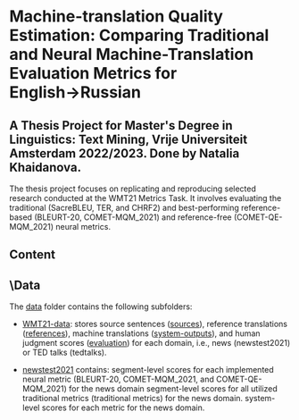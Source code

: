 <h1>Machine-translation Quality Estimation: Comparing Traditional and Neural Machine-Translation Evaluation Metrics for English→Russian</h1>

<h2>A Thesis Project for Master's Degree in Linguistics: Text Mining, Vrije Universiteit Amsterdam 2022/2023. Done by Natalia Khaidanova.</h2>
  
The thesis project focuses on replicating and reproducing selected research conducted at the WMT21 Metrics Task. It involves evaluating the traditional (SacreBLEU, TER, and CHRF2) and best-performing reference-based (BLEURT-20, COMET-MQM_2021) and reference-free (COMET-QE-MQM_2021) neural metrics.

<h2>Content</h2>

<h2>\Data</h2>

The [data](https://github.com/NataliaKhaidanova/MT_evaluation_metrics/tree/main/Data) folder contains the following subfolders:

- [WMT21-data](https://github.com/NataliaKhaidanova/MT_evaluation_metrics/tree/main/Data/WMT21-data): stores source sentences ([sources](https://github.com/NataliaKhaidanova/MT_evaluation_metrics/tree/main/Data/WMT21-data/sources)), reference translations ([references](https://github.com/NataliaKhaidanova/MT_evaluation_metrics/tree/main/Data/WMT21-data/references)), machine translations ([system-outputs](https://github.com/NataliaKhaidanova/MT_evaluation_metrics/tree/main/Data/WMT21-data/system-outputs)), and human judgment scores ([evaluation](https://github.com/NataliaKhaidanova/MT_evaluation_metrics/tree/main/Data/WMT21-data/evaluation)) for each domain, i.e., news (newstest2021) or TED talks (tedtalks). 

- [newstest2021](https://github.com/NataliaKhaidanova/MT_evaluation_metrics/tree/main/Data/newstest2021) contains: 
segment-level scores for each implemented neural metric (BLEURT-20, COMET-MQM_2021, and COMET-QE-MQM_2021)  for the news domain
segment-level scores for all utilized traditional metrics (traditional metrics)  for the news domain. 
system-level scores for each metric for the news domain.  

